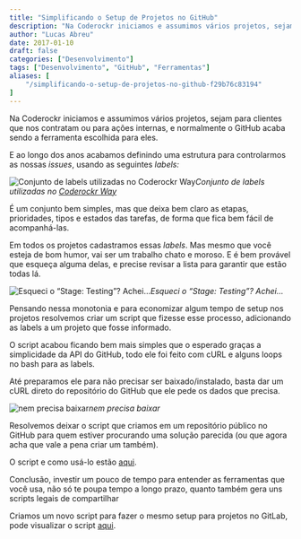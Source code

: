 ```yaml
---
title: "Simplificando o Setup de Projetos no GitHub"
description: "Na Coderockr iniciamos e assumimos vários projetos, sejam para clientes que nos contratam ou para ações internas, e normalmente o GitHub acaba sendo a ferramenta escolhida para eles..."
author: "Lucas Abreu"
date: 2017-01-10
draft: false
categories: ["Desenvolvimento"]
tags: ["Desenvolvimento", "GitHub", "Ferramentas"]
aliases: [
    "/simplificando-o-setup-de-projetos-no-github-f29b76c83194"
]
---
```


Na Coderockr iniciamos e assumimos vários projetos, sejam para clientes que nos contratam ou para ações internas, e normalmente o GitHub acaba sendo a ferramenta escolhida para eles.

E ao longo dos anos acabamos definindo uma estrutura para controlarmos as nossas *issues*, usando as seguintes *labels:*

![Conjunto de labels utilizadas no [Coderockr Way](https://blog.coderockr.com)](https://cdn-images-1.medium.com/max/2000/1*5BH5MxYLTaFzEQVWPJtezQ.png)*Conjunto de labels utilizadas no [Coderockr Way](https://blog.coderockr.com)*

É um conjunto bem simples, mas que deixa bem claro as etapas, prioridades, tipos e estados das tarefas, de forma que fica bem fácil de acompanhá-las.

Em todos os projetos cadastramos essas *labels*. Mas mesmo que você esteja de bom humor, vai ser um trabalho chato e moroso. E é bem provável que esqueça alguma delas, e precise revisar a lista para garantir que estão todas lá.

![Esqueci o “Stage: Testing”? Achei…](https://cdn-images-1.medium.com/max/2000/1*JXvJ5FXr6RM63cOix1eEdA.gif)*Esqueci o “Stage: Testing”? Achei…*

Pensando nessa monotonia e para economizar algum tempo de setup nos projetos resolvemos criar um script que fizesse esse processo, adicionando as labels a um projeto que fosse informado.

O script acabou ficando bem mais simples que o esperado graças a simplicidade da API do GitHub, todo ele foi feito com cURL e alguns loops no bash para as labels.

Até preparamos ele para não precisar ser baixado/instalado, basta dar um cURL direto do repositório do GitHub que ele pede os dados que precisa.

![nem precisa baixar](https://cdn-images-1.medium.com/max/2000/1*1IUgqZ45GVjfc4VYKw_tAA.png)*nem precisa baixar*

Resolvemos deixar o script que criamos em um repositório público no GitHub para quem estiver procurando uma solução parecida (ou que agora acha que vale a pena criar um também).

O script e como usá-lo estão [aqui](https://github.com/Coderockr/coderockr-way-github-setup).

Conclusão, investir um pouco de tempo para entender as ferramentas que você usa, não só te poupa tempo a longo prazo, quanto também gera uns scripts legais de compartilhar


Criamos um novo script para fazer o mesmo setup para projetos no GitLab, pode visualizar o script [aqui](https://github.com/Coderockr/coderockr-way-github-setup/blob/master/coderockr-way-gitlab-setup.bash).
